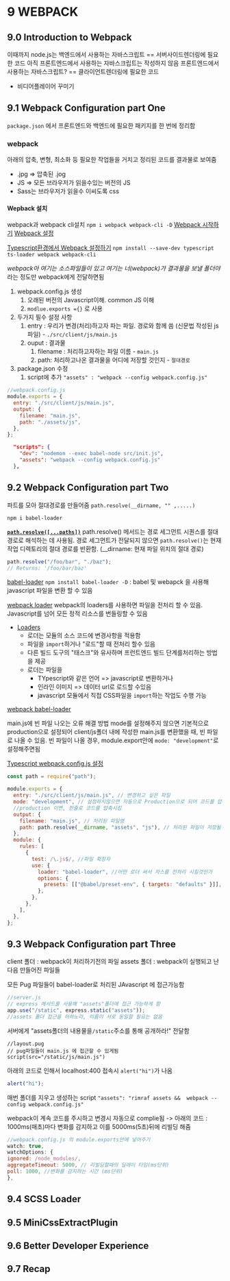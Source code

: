 # 9 WEBPACK

## 9.0 Introduction to Webpack

이때까지 node.js는 백엔드에서 사용하는 자바스크립트 == 서버사이드렌더링에 필요한 코드
아직 프론트엔드에서 사용하는 자바스크립트는 작성하지 않음
프론트엔드에서 사용하는 자바스크립트? == 클라이언트렌더링에 필요한 코드

- 비디어플레이어 꾸미기

## 9.1 Webpack Configuration part One

`package.json` 에서 프론트엔드와 백엔드에 필요한 패키지를 한 번에 정리함

### webpack

아래의 압축, 변형, 최소화 등 필요한 작업들을 거치고 정리된 코드를 결과물로 보여줌

- .jpg => 압축된 .jog
- JS => 모든 브라우저가 읽을수있는 버전의 JS
- Sass는 브라우저가 읽을수 이씨도록 css

#### Wepback 설치

webpack과 webpack cli설치
`npm i webpack webpack-cli -D`
[Webpack 시작하기](https://webpack.kr/guides/getting-started/)
[Webpack 설정](https://webpack.kr/concepts/configuration/)

[Typescript환경에서 Webpack 설정하기](https://webpack.kr/guides/typescript/)
`npm install --save-dev typescript ts-loader webpack webpack-cli`

_webpack아 여기는 소스파일들이 있고 여기는 너(webpack)가 결과물을 보낼 폴더야_ 라는 정도만 webpack에게 전달하면됨

1. webpack.config.js 생성
   1. 오래된 버전의 Javascript이해. common JS 이해
   2. `modlue.exports ={}` 로 사용
2. 두가지 필수 설정 사항
   1. entry : 우리가 변경(처리)하고자 파는 파일. 경로와 함께 씀 (신문법 작성된 js파일) - `./src/client/js/main.js`
   2. ouput : 결과물
      1. filename : 처리하고자하는 파일 이름 - `main.js`
      2. path: 처리하고나온 결과물을 어디에 저장할 것인지 - `절대경로`
3. package.json 수정
   1. script에 추가
      `"assets" : "webpack --config webpack.config.js"`

```js
//webpack.config.js
module.exports = {
  entry: "./src/client/js/main.js",
  output: {
    filename: "main.js",
    path: "./assets/js",
  },
};
```

```json
  "scripts": {
    "dev": "nodemon --exec babel-node src/init.js",
    "assets": "webpack --config webpack.config.js"
  },
```

## 9.2 Webpack Configuration part Two

파트를 모아 절대경로를 만들어줌
`path.resolve(__dirname, "" ,.....)`

`npm i babel-loader`

[**`path.resolve([...paths])`**](https://nodejs.org/api/path.html#pathresolvepaths)
path.resolve() 메서드는 경로 세그먼트 시퀀스를 절대 경로로 해석하는 데 사용됨.
경로 세그먼트가 전달되지 않으면 `path.resolve()`는 현재 작업 디렉토리의 절대 경로를 반환함.
(\_\_dirname: 현재 파일 위치의 절대 경로)

```js
path.resolve("/foo/bar", "./baz");
// Returns: '/foo/bar/baz'
```

[babel-loader](https://github.com/babel/babel-loader)
`npm install babel-loader -D`
: babel 및 webapck 을 사용해 javascript 파일을 변환 할 수 있음

[webpack loader](https://webpack.kr/loaders/)
webpack의 loaders를 사용하면 파일을 전처리 할 수 있음.
Javascript를 넘어 모든 정적 리소스를 번들링할 수 있음

- [Loaders](https://webpack.kr/concepts/loaders)
  - 로더는 모듈의 소스 코드에 변경사항을 적용함
  - 파일을 `import`하거나 "로드"할 때 전처리 할수 있음
  - 다른 빌드 도구의 "태스크"와 유사하며 프런트엔드 빌드 단계를처리하는 방법을 제공
  - 로더는 파일을
    - TYpescript와 같은 언어 => javascript로 변환하거나
    - 인라인 이미지 => 데이터 url로 로드할 수있음
    - javascript 모듈에서 직접 CSS파일을 `import`하는 작업도 수행 가능

[webpack babel-loader](https://webpack.kr/loaders/babel-loader/)

main.js에 빈 파일 나오는 오류 해결 방법
mode를 설정해주지 않으면 기본적으로 production으로 설정되어 client/js폴더 내에 작성한 main.js를 변환했을 때, 빈 파일로 나올 수 있음.
빈 파일이 나올 경우, module.export안에 `mode: "development"`로 설정해주면됨

[Typescript webpack.config.js 설정](https://webpack.kr/guides/typescript/)

```js
const path = require("path");

module.exports = {
  entry: "./src/client/js/main.js", // 변경하고 싶은 파일
  mode: "development", // 설정하지않으면 자동으로 Production으로 되어 코드를 압축 시킴. 개발중에는 압축없이 내가 어떻게 코드 짜고있는 지 확인하기위해 'development'로 씀
  //production 이면, 한줄로 코드를 압축시킴
  output: {
    filename: "main.js", // 처리된 파일명
    path: path.resolve(__dirname, "assets", "js"), // 처리된 파일이 저장될 절대 경로
  },
  module: {
    rules: [
      {
        test: /\.js$/, //파일 확장자
        use: {
          loader: "babel-loader", //어떤 로더 써서 자스를 전처리 시킬것인가
          options: {
            presets: [["@babel/preset-env", { targets: "defaults" }]],
          },
        },
      },
    ],
  },
};
```

## 9.3 Webpack Configuration part Three

client 폴더 : webpack이 처리하기전의 파일
assets 폴더 : webpack이 실행되고 난 다음 만들어진 파일들

모든 Pug 파일들이 babel-loader로 처리된 JAvascript 에 접근가능함

```js
//server.js
// express 메서드를 사용해 "assets"폴더에 접근 가능하게 함
app.use("/static", express.static("assets"));
//assets 폴더 접근을 허하노라, 이름이 서로 동일할 필요는 없음
```

서버에게 "assets폴더의 내용물을`/static`주소를 통해 공개하라!" 전달함

```pug
//layout.pug
// pug파일들이 main.js 에 접근할 수 있게됨
script(src="/static/js/main.js")
```

아래의 코드로 인해서 localhost:400 접속시 `alert("hi")`가 나옴

```js
alert("hi");
```

매번 폴더를 지우고 생성하는 script
`"assets": "rimraf assets &&  webpack --config webpack.config.js"`

webpack이 계속 코드를 주시하고 변경시 자동으로 complie됨
-> 아래의 코드 : 1000ms(매초)마다 변화를 감지하고 이를 5000ms(5초)뒤에 리빌딩 해줌

```js
//webpack.config.js 의 module.exports안에 넣어주기
watch: true,
watchOptions: {
ignored: /node_modules/,
aggregateTimeout: 5000, // 리빌딩할때의 딜레이 타임(ms단위)
poll: 1000, //변화를 감지하는 시간 (ms단위)
},
```

## 9.4 SCSS Loader

## 9.5 MiniCssExtractPlugin

## 9.6 Better Developer Experience

## 9.7 Recap
